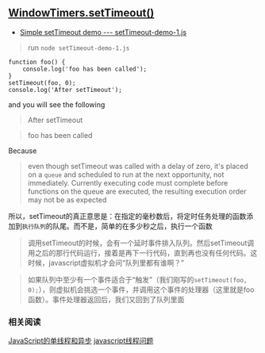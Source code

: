 ## [WindowTimers.setTimeout()](https://developer.mozilla.org/en-US/docs/Web/API/WindowTimers/setTimeout)

+ [Simple setTimeout demo --- setTimeout-demo-1.js](https://github.com/zhenizhui/demo/blob/master/js-asynchronous/js-setTimeout/setTimeout-demo-1.js)

> run `node setTimeout-demo-1.js`

```
function foo() {
    console.log('foo has been called');
}
setTimeout(foo, 0);
console.log('After setTimeout');

```

and you will see the following

> After setTimeout

> foo has been called

Because

> even though setTimeout was called with a delay of zero, it's placed on a `queue` and scheduled to run at the next opportunity, not immediately. Currently executing code must complete before functions on the queue are executed, the resulting execution order may not be as expected

所以，setTimeout的真正意思是：在指定的毫秒数后，将定时任务处理的函数添加到`执行队列`的队尾。而不是，简单的在多少秒之后，执行一个函数

> 调用setTimeout的时候，会有一个延时事件排入队列。然后setTimeout调用之后的那行代码运行，接着是再下一行代码，直到再也没有任何代码。这时候，javascript虚拟机才会问“队列里都有谁啊？”

> 如果队列中至少有一个事件适合于“触发”（我们刚写的`setTimeout(foo, 0);`），则虚拟机会挑选一个事件，并调用这个事件的处理器（这里就是foo函数）。事件处理器返回后，我们又回到了队列里面

### 相关阅读

[JavaScript的单线程和异步](https://zhuanlan.zhihu.com/p/23659122)
[javascript线程问题](http://blog.csdn.net/kfanning/article/details/5768776)